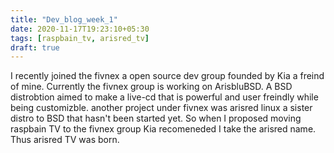 ```yaml
---
title: "Dev_blog_week_1"
date: 2020-11-17T19:23:10+05:30
tags: [raspbain_tv, arisred_tv]
draft: true
---
```




I recently joined the fivnex a open source dev group founded by Kia a freind of mine. Currently the fivnex group is working on ArisbluBSD. A BSD distrobtion aimed to make a live-cd that is powerful and user freindly while being customizble. another project under fivnex was arisred linux a sister distro to BSD that hasn't been started yet. So when I proposed moving raspbain TV to the  fivnex group Kia recomeneded I take the arisred name. Thus arisred TV was born. 



